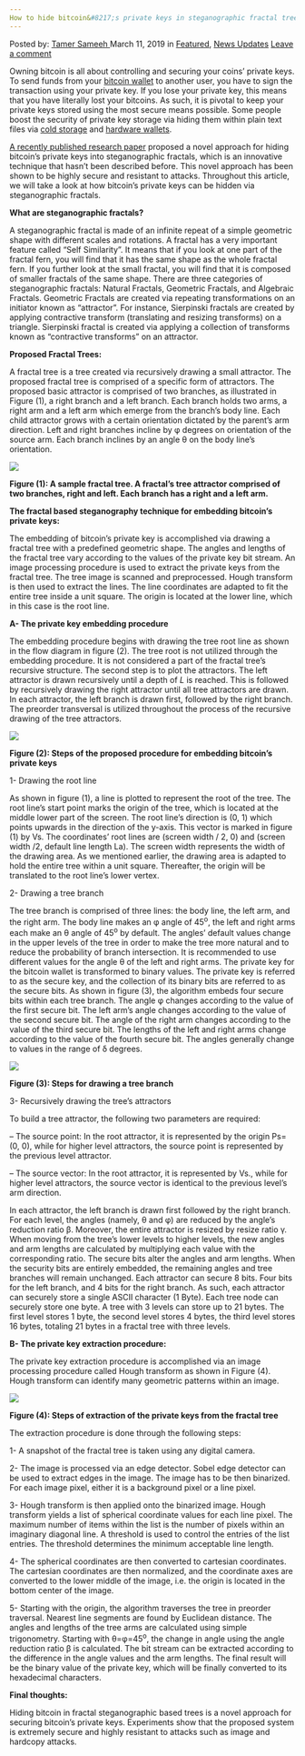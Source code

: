 ```yaml
---
How to hide bitcoin&#8217;s private keys in steganographic fractal trees
---
```

<article class="post-listing post-28590 post type-post status-publish format-standard has-post-thumbnail hentry  tag-bitcoins tag-fractal tag-hide tag-keys tag-private tag-steganographic tag-trees">
    <div class="post-inner">
        <span>Posted by: <a href="https://www.deepdotweb.com/author/tamersameeh/" title="">Tamer Sameeh </a></span>
    <span>March 11, 2019</span>
    <span>in <a href="https://www.deepdotweb.com/category/deepdot-news/" rel="category tag">Featured</a>, <a href="https://www.deepdotweb.com/category/news-updates/" rel="category tag">News Updates</a></span>
    <span><a href="https://www.deepdotweb.com/2019/03/11/how-to-hide-bitcoins-private-keys-in-steganographic-fractal-trees/#respond">Leave a comment</a></span>
    </p>
    <div class="clear"></div>
    <div class="entry">
    <p>Owning bitcoin is all about controlling and securing your coins&#8217; private keys. To send funds from your <a href="https://www.deepdotweb.com/2017/09/30/trust-issues-open-closed-source-light-wallets-bitcoin/">bitcoin wallet</a> to another user, you have to sign the transaction using your private key. If you lose your private key, this means that you have literally lost your bitcoins. As such, it is pivotal to keep your private keys stored using the most secure means possible. Some people boost the security of private key storage via hiding them within plain text files via <a href="https://www.deepdotweb.com/2017/05/12/tutorial-store-bitcoins-securely-using-cold-storage/">cold storage</a> and <a href="https://www.deepdotweb.com/2017/01/05/hardware-wallets-keep-friends-close-bitcoins-closer-kptx/">hardware wallets</a>.</p>
    <p><a href="https://ieeexplore.ieee.org/abstract/document/8642736">A recently published research paper</a> proposed a novel approach for hiding bitcoin&#8217;s private keys into steganographic fractals, which is an innovative technique that hasn&#8217;t been described before. This novel approach has been shown to be highly secure and resistant to attacks. Throughout this article, we will take a look at how bitcoin&#8217;s private keys can be hidden via steganographic fractals.</p>
    <p><strong>What are steganographic fractals?</strong></p>
    <p>A steganographic fractal is made of an infinite repeat of a simple geometric shape with different scales and rotations. A fractal has a very important feature called “Self Similarity”. It means that if you look at one part of the fractal fern, you will find that it has the same shape as the whole fractal fern. If you further look at the small fractal, you will find that it is composed of smaller fractals of the same shape. There are three categories of steganographic fractals: Natural Fractals, Geometric Fractals, and Algebraic Fractals. Geometric Fractals are created via repeating transformations on an initiator known as “attractor”. For instance, Sierpinski fractals are created by applying contractive transform (translating and resizing transforms) on a triangle. Sierpinski fractal is created via applying a collection of transforms known as &#8220;contractive transforms&#8221; on an attractor.</p>
    <p><strong>Proposed Fractal Trees:</strong></p>
    <p>A fractal tree is a tree created via recursively drawing a small attractor. The proposed fractal tree is comprised of a specific form of attractors. The proposed basic attractor is comprised of two branches, as illustrated in Figure (1), a right branch and a left branch. Each branch holds two arms, a right arm and a left arm which emerge from the branch’s body line. Each child attractor grows with a certain orientation dictated by the parent’s arm direction. Left and right branches incline by φ degrees on orientation of the source arm. Each branch inclines by an angle θ on the body line&#8217;s orientation.</p>
    <p><img class="wp-image-28593" src="/imgs/2019/03/word-image-14.png" srcset="/imgs/2019/03/word-image-14.png 429w, /imgs/2019/03/word-image-14-238x300.png 238w" sizes="(max-width: 429px) 100vw, 429px" /></p>
    <p><strong>Figure (1): A sample fractal tree. A fractal&#8217;s tree attractor comprised of two branches, right and left. Each branch has a right and a left arm.</strong></p>
    <p><strong>The fractal based steganography technique for embedding bitcoin&#8217;s private keys:</strong></p>
    <p>The embedding of bitcoin&#8217;s private key is accomplished via drawing a fractal tree with a predefined geometric shape. The angles and lengths of the fractal tree vary according to the values of the private key bit stream. An image processing procedure is used to extract the private keys from the fractal tree. The tree image is scanned and preprocessed. Hough transform is then used to extract the lines. The line coordinates are adapted to fit the entire tree inside a unit square. The origin is located at the lower line, which in this case is the root line.</p>
    <p><strong>A- The private key embedding procedure </strong></p>
    <p>The embedding procedure begins with drawing the tree root line as shown in the flow diagram in figure (2). The tree root is not utilized through the embedding procedure. It is not considered a part of the fractal tree&#8217;s recursive structure. The second step is to plot the attractors. The left attractor is drawn recursively until a depth of <em>L</em> is reached. This is followed by recursively drawing the right attractor until all tree attractors are drawn. In each attractor, the left branch is drawn first, followed by the right branch. The preorder transversal is utilized throughout the process of the recursive drawing of the tree attractors.</p>
    <p><img class="wp-image-28594" src="/imgs/2019/03/word-image-15.png" srcset="/imgs/2019/03/word-image-15.png 686w, /imgs/2019/03/word-image-15-300x126.png 300w" sizes="(max-width: 686px) 100vw, 686px" /></p>
    <p><strong>Figure (2): Steps of the proposed procedure for embedding bitcoin&#8217;s private keys</strong></p>
    <p>1- Drawing the root line</p>
    <p>As shown in figure (1), a line is plotted to represent the root of the tree. The root line&#8217;s start point marks the origin of the tree, which is located at the middle lower part of the screen. The root line&#8217;s direction is (0, 1) which points upwards in the direction of the y-axis. This vector is marked in figure (1) by Vs. The coordinates&#8217; root lines are (screen width / 2, 0) and (screen width /2, default line length La). The screen width represents the width of the drawing area. As we mentioned earlier, the drawing area is adapted to hold the entire tree within a unit square. Thereafter, the origin will be translated to the root line&#8217;s lower vertex.</p>
    <p>2- Drawing a tree branch</p>
    <p>The tree branch is comprised of three lines: the body line, the left arm, and the right arm. The body line makes an φ angle of 45<sup>o</sup>, the left and right arms each make an θ angle of 45<sup>o</sup> by default. The angles&#8217; default values change in the upper levels of the tree in order to make the tree more natural and to reduce the probability of branch intersection. It is recommended to use different values for the angle θ of the left and right arms. The private key for the bitcoin wallet is transformed to binary values. The private key is referred to as the secure key, and the collection of its binary bits are referred to as the secure bits. As shown in figure (3), the algorithm embeds four secure bits within each tree branch. The angle φ changes according to the value of the first secure bit. The left arm’s angle changes according to the value of the second secure bit. The angle of the right arm changes according to the value of the third secure bit. The lengths of the left and right arms change according to the value of the fourth secure bit. The angles generally change to values in the range of δ degrees.</p>
    <p><img class="wp-image-28595" src="/imgs/2019/03/word-image-16.png" srcset="/imgs/2019/03/word-image-16.png 401w, /imgs/2019/03/word-image-16-224x300.png 224w" sizes="(max-width: 401px) 100vw, 401px" /></p>
    <p><strong>Figure (3): Steps for drawing a tree branch</strong></p>
    <p>3- Recursively drawing the tree&#8217;s attractors</p>
    <p>To build a tree attractor, the following two parameters are required:</p>
    <p>&#8211; The source point: In the root attractor, it is represented by the origin Ps= (0, 0), while for higher level attractors, the source point is represented by the previous level attractor.</p>
    <p>&#8211; The source vector: In the root attractor, it is represented by Vs., while for higher level attractors, the source vector is identical to the previous level’s arm direction.</p>
    <p>In each attractor, the left branch is drawn first followed by the right branch. For each level, the angles (namely, θ and φ) are reduced by the angle’s reduction ratio β. Moreover, the entire attractor is resized by resize ratio γ. When moving from the tree&#8217;s lower levels to higher levels, the new angles and arm lengths are calculated by multiplying each value with the corresponding ratio. The secure bits alter the angles and arm lengths. When the security bits are entirely embedded, the remaining angles and tree branches will remain unchanged. Each attractor can secure 8 bits. Four bits for the left branch, and 4 bits for the right branch. As such, each attractor can securely store a single ASCII character (1 Byte). Each tree node can securely store one byte. A tree with 3 levels can store up to 21 bytes. The first level stores 1 byte, the second level stores 4 bytes, the third level stores 16 bytes, totaling 21 bytes in a fractal tree with three levels.</p>
    <p><strong>B- The private key extraction procedure: </strong></p>
    <p>The private key extraction procedure is accomplished via an image processing procedure called Hough transform as shown in Figure (4). Hough transform can identify many geometric patterns within an image.</p>
    <p><img class="wp-image-28596" src="/imgs/2019/03/word-image-17.png" srcset="/imgs/2019/03/word-image-17.png 319w, /imgs/2019/03/word-image-17-233x300.png 233w" sizes="(max-width: 319px) 100vw, 319px" /></p>
    <p><strong>Figure (4): Steps of extraction of the private keys from the fractal tree</strong></p>
    <p>The extraction procedure is done through the following steps:</p>
    <p>1- A snapshot of the fractal tree is taken using any digital camera.</p>
    <p>2- The image is processed via an edge detector. Sobel edge detector can be used to extract edges in the image. The image has to be then binarized. For each image pixel, either it is a background pixel or a line pixel.</p>
    <p>3- Hough transform is then applied onto the binarized image. Hough transform yields a list of spherical coordinate values for each line pixel. The maximum number of items within the list is the number of pixels within an imaginary diagonal line. A threshold is used to control the entries of the list entries. The threshold determines the minimum acceptable line length.</p>
    <p>4- The spherical coordinates are then converted to cartesian coordinates. The cartesian coordinates are then normalized, and the coordinate axes are converted to the lower middle of the image, i.e. the origin is located in the bottom center of the image.</p>
    <p>5- Starting with the origin, the algorithm traverses the tree in preorder traversal. Nearest line segments are found by Euclidean distance. The angles and lengths of the tree arms are calculated using simple trigonometry. Starting with θ=φ=45<sup>o</sup>, the change in angle using the angle reduction ratio β is calculated. The bit stream can be extracted according to the difference in the angle values and the arm lengths. The final result will be the binary value of the private key, which will be finally converted to its hexadecimal characters.</p>
    <p><strong>Final thoughts:</strong></p>
    <p>Hiding bitcoin in fractal steganographic based trees is a novel approach for securing bitcoin&#8217;s private keys. Experiments show that the proposed system is extremely secure and highly resistant to attacks such as image and hardcopy attacks.</p>
    </div>
    <span style="display:none"><a href="https://www.deepdotweb.com/tag/bitcoins/" rel="tag">bitcoins</a> <a href="https://www.deepdotweb.com/tag/fractal/" rel="tag">fractal</a> <a href="https://www.deepdotweb.com/tag/hide/" rel="tag">hide</a> <a href="https://www.deepdotweb.com/tag/keys/" rel="tag">keys</a> <a href="https://www.deepdotweb.com/tag/private/" rel="tag">private</a> <a href="https://www.deepdotweb.com/tag/steganographic/" rel="tag">steganographic</a> <a href="https://www.deepdotweb.com/tag/trees/" rel="tag">trees</a></span> <span style="display:none" class="updated">2019-03-11</span>
    <div style="display:none" class="vcard author" itemprop="author" itemscope itemtype="http://schema.org/Person"><strong class="fn" itemprop="name"><a href="https://www.deepdotweb.com/author/tamersameeh/" title="Posts by Tamer Sameeh" rel="author">Tamer Sameeh</a></strong></div>
    </div>
</article>

